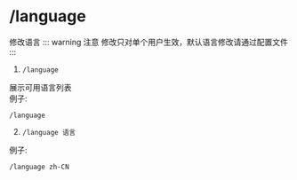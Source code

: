 # /language

修改语言
::: warning 注意
修改只对单个用户生效，默认语言修改请通过配置文件
:::

1. `/language`

展示可用语言列表  
例子:
```
/language
```

2. `/language 语言`

例子:
```
/language zh-CN
```